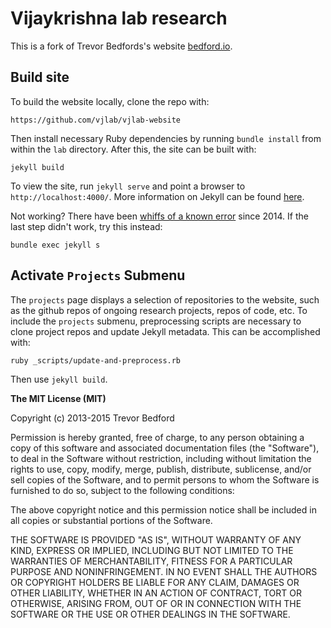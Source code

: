 # Vijaykrishna lab research
This is a fork of Trevor Bedfords's website [bedford.io](http://bedford.io).

## Build site

To build the website locally, clone the repo with:

```
https://github.com/vjlab/vjlab-website
```

Then install necessary Ruby dependencies by running `bundle install` from within the `lab` directory.  After this, the site can be built with:

```
jekyll build
```

To view the site, run `jekyll serve` and point a browser to `http://localhost:4000/`.  More information on Jekyll can be found [here](http://jekyllrb.com/).

Not working? There have been [whiffs of a known error](https://github.com/jekyll/jekyll/issues/3084) since 2014. If the last step didn't work, try this instead:

```
bundle exec jekyll s
```

## Activate `Projects` Submenu
The `projects` page displays a selection of repositories to the website, such as the github repos of ongoing research projects, repos of code, etc. To include the `projects` submenu, preprocessing scripts are necessary to clone project repos and update Jekyll metadata. This can be accomplished with:

```
ruby _scripts/update-and-preprocess.rb
```

Then use `jekyll build`.

**The MIT License (MIT)**

Copyright (c) 2013-2015 Trevor Bedford

Permission is hereby granted, free of charge, to any person obtaining a copy of this software and associated documentation files (the "Software"), to deal in the Software without restriction, including without limitation the rights to use, copy, modify, merge, publish, distribute, sublicense, and/or sell copies of the Software, and to permit persons to whom the Software is furnished to do so, subject to the following conditions:

The above copyright notice and this permission notice shall be included in all copies or substantial portions of the Software.

THE SOFTWARE IS PROVIDED "AS IS", WITHOUT WARRANTY OF ANY KIND, EXPRESS OR IMPLIED, INCLUDING BUT NOT LIMITED TO THE WARRANTIES OF MERCHANTABILITY, FITNESS FOR A PARTICULAR PURPOSE AND NONINFRINGEMENT. IN NO EVENT SHALL THE AUTHORS OR COPYRIGHT HOLDERS BE LIABLE FOR ANY CLAIM, DAMAGES OR OTHER LIABILITY, WHETHER IN AN ACTION OF CONTRACT, TORT OR OTHERWISE, ARISING FROM, OUT OF OR IN CONNECTION WITH THE SOFTWARE OR THE USE OR OTHER DEALINGS IN THE SOFTWARE.
